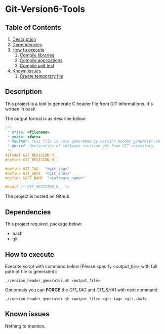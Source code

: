 # Git-Version6-Tools

## Table of Contents

1. [Description](#description)
2. [Dependencies](#dependencies)
3. [How to execute](#how-to-exec)
    1. [Compile libraries](#compile-libraries)
    2. [Compile applications](#compile-application)
    3. [Compile unit test](#compile-unit-test)
4. [Known issues](#known-issues)
    1. [Create temporary file](#create-temporary-file)

## Description <a name="description"></a>

This project is a tool to generate C header file from GIT informations. It's 
written in bash.

The output format is as describe below:

```c
/*!
 * @file: <filename>
 * @date: <date>
 * @author: This file is auto generated by version_header_generator.sh executed by <git_user> <git_mail>
 * @brief: Declaration of software revision get from GIT repository.
 */
#ifndef GIT_REVISION_H__
#define GIT_REVISION_H__

#define GIT_TAG   "<git_tag>"
#define GIT_SHA1  "<git_sha1>"
#define SOFT_NAME  "<software_name>"

#endif /* GIT_REVISION_H__ */
```

The project is hosted on Github.

## Dependencies <a name="dependencies"></a>

This project required, package below:
 * bash
 * git

## How to execute <a name="how-to-exec"></a>

Execute script with command below (Please specify *<output_file>* with full 
path of file to generated):

```(bash)
./version_header_generator.sh <output_file>
```

Optionnaly you can **FORCE** the *GIT_TAG* and *GIT_SHA1* with next command:  

```(bash)
./version_header_generator.sh <output_file> <git_tag> <git_sha1>
```

## Known issues <a name="known-issues"></a>

Nothing to mention.